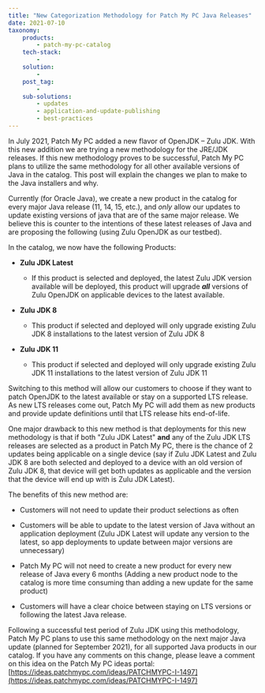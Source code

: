 ```yaml
---
title: "New Categorization Methodology for Patch My PC Java Releases"
date: 2021-07-10
taxonomy:
    products:
        - patch-my-pc-catalog
    tech-stack:
        - 
    solution:
        - 
    post_tag:
        - 
    sub-solutions:
        - updates
        - application-and-update-publishing
        - best-practices
---
```


In July 2021, Patch My PC added a new flavor of OpenJDK – Zulu JDK. With this new addition we are trying a new methodology for the JRE/JDK releases. If this new methodology proves to be successful, Patch My PC plans to utilize the same methodology for all other available versions of Java in the catalog. This post will explain the changes we plan to make to the Java installers and why.

Currently (for Oracle Java), we create a new product in the catalog for every major Java release (11, 14, 15, etc.), and _only_ allow our updates to update existing versions of java that are of the same major release. We believe this is counter to the intentions of these latest releases of Java and are proposing the following (using Zulu OpenJDK as our testbed).

In the catalog, we now have the following Products:

- **Zulu JDK Latest**
    - If this product is selected and deployed, the latest Zulu JDK version available will be deployed, this product will upgrade **_all_** versions of Zulu OpenJDK on applicable devices to the latest available.

- **Zulu JDK 8**
    - This product if selected and deployed will only upgrade existing Zulu JDK 8 installations to the latest version of Zulu JDK 8

- **Zulu JDK 11**
    - This product if selected and deployed will only upgrade existing Zulu JDK 11 installations to the latest version of Zulu JDK 11

Switching to this method will allow our customers to choose if they want to patch OpenJDK to the latest available or stay on a supported LTS release. As new LTS releases come out, Patch My PC will add them as new products and provide update definitions until that LTS release hits end-of-life.

One major drawback to this new method is that deployments for this new methodology is that if both "Zulu JDK Latest" **and** any of the Zulu JDK LTS releases are selected as a product in Patch My PC, there is the chance of 2 updates being applicable on a single device (say if Zulu JDK Latest and Zulu JDK 8 are both selected and deployed to a device with an old version of Zulu JDK 8, that device will get both updates as applicable and the version that the device will end up with is Zulu JDK Latest).

The benefits of this new method are:

- Customers will not need to update their product selections as often

- Customers will be able to update to the latest version of Java without an application deployment (Zulu JDK Latest will update any version to the latest, so app deployments to update between major versions are unnecessary)

- Patch My PC will not need to create a new product for every new release of Java every 6 months (Adding a new product node to the catalog is more time consuming than adding a new update for the same product)

- Customers will have a clear choice between staying on LTS versions or following the latest Java release.

Following a successful test period of Zulu JDK using this methodology, Patch My PC plans to use this same methodology on the next major Java update (planned for September 2021), for all supported Java products in our catalog. If you have any comments on this change, please leave a comment on this idea on the Patch My PC ideas portal: [https://ideas.patchmypc.com/ideas/PATCHMYPC-I-1497](https://ideas.patchmypc.com/ideas/PATCHMYPC-I-1497)
